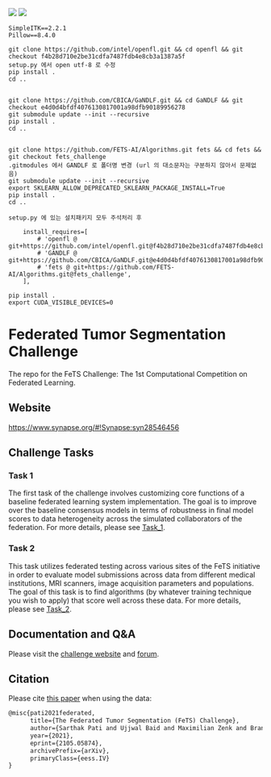 <a href="https://arxiv.org/abs/2105.05874" alt="Citation"><img src="https://img.shields.io/badge/cite-citation-blue" /></a>
<a href="https://twitter.com/FeTS_Challenge" alt="Citation"><img src="https://img.shields.io/twitter/follow/fets_challenge?style=social" /></a>

```
SimpleITK==2.2.1
Pillow==8.4.0

git clone https://github.com/intel/openfl.git && cd openfl && git checkout f4b28d710e2be31cdfa7487fdb4e8cb3a1387a5f
setup.py 에서 open utf-8 로 수정
pip install .
cd ..


git clone https://github.com/CBICA/GaNDLF.git && cd GaNDLF && git checkout e4d0d4bfdf4076130817001a98dfb90189956278
git submodule update --init --recursive
pip install .
cd ..


git clone https://github.com/FETS-AI/Algorithms.git fets && cd fets && git checkout fets_challenge
.gitmodules 에서 GANDLF 로 폴더명 변경 (url 의 대소문자는 구분하지 않아서 문제없음)
git submodule update --init --recursive
export SKLEARN_ALLOW_DEPRECATED_SKLEARN_PACKAGE_INSTALL=True
pip install .
cd ..

setup.py 에 있는 설치패키지 모두 주석처리 후

    install_requires=[
        # 'openfl @ git+https://github.com/intel/openfl.git@f4b28d710e2be31cdfa7487fdb4e8cb3a1387a5f',
        # 'GANDLF @ git+https://github.com/CBICA/GaNDLF.git@e4d0d4bfdf4076130817001a98dfb90189956278',
        # 'fets @ git+https://github.com/FETS-AI/Algorithms.git@fets_challenge',
    ],

pip install .
export CUDA_VISIBLE_DEVICES=0
```



# Federated Tumor Segmentation Challenge

The repo for the FeTS Challenge: The 1st Computational Competition on Federated Learning.

## Website

https://www.synapse.org/#!Synapse:syn28546456

## Challenge Tasks

### Task 1

The first task of the challenge involves customizing core functions of a baseline federated learning system implementation. The goal is to improve over the baseline consensus models in terms of robustness in final model scores to data heterogeneity across the simulated collaborators of the federation. For more details, please see [Task_1](./Task_1).

### Task 2

This task utilizes federated testing across various sites of the FeTS initiative in order to evaluate model submissions across data from different medical institutions, MRI scanners, image acquisition parameters and populations. The goal of this task is to find algorithms (by whatever training technique you wish to apply) that score well across these data. For more details, please see [Task_2](./Task_2).

## Documentation and Q&A

Please visit the [challenge website](https://synapse.org/fets) and [forum](https://www.synapse.org/#!Synapse:syn28546456/discussion/default).

<!-- ## Frequently asked questions

Please see [FAQ](https://fets-ai.github.io/Challenge/faq/). -->

## Citation

Please cite [this paper](https://arxiv.org/abs/2105.05874) when using the data:

```latex
@misc{pati2021federated,
      title={The Federated Tumor Segmentation (FeTS) Challenge}, 
      author={Sarthak Pati and Ujjwal Baid and Maximilian Zenk and Brandon Edwards and Micah Sheller and G. Anthony Reina and Patrick Foley and Alexey Gruzdev and Jason Martin and Shadi Albarqouni and Yong Chen and Russell Taki Shinohara and Annika Reinke and David Zimmerer and John B. Freymann and Justin S. Kirby and Christos Davatzikos and Rivka R. Colen and Aikaterini Kotrotsou and Daniel Marcus and Mikhail Milchenko and Arash Nazer and Hassan Fathallah-Shaykh and Roland Wiest and Andras Jakab and Marc-Andre Weber and Abhishek Mahajan and Lena Maier-Hein and Jens Kleesiek and Bjoern Menze and Klaus Maier-Hein and Spyridon Bakas},
      year={2021},
      eprint={2105.05874},
      archivePrefix={arXiv},
      primaryClass={eess.IV}
}
```
